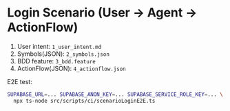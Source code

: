 # Login Scenario (User → Agent → ActionFlow)

1) User intent: `1_user_intent.md`
2) Symbols(JSON): `2_symbols.json`
3) BDD feature: `3_bdd.feature`
4) ActionFlow(JSON): `4_actionflow.json`

E2E test:
```bash
SUPABASE_URL=... SUPABASE_ANON_KEY=... SUPABASE_SERVICE_ROLE_KEY=... \
  npx ts-node src/scripts/ci/scenarioLoginE2E.ts
```
